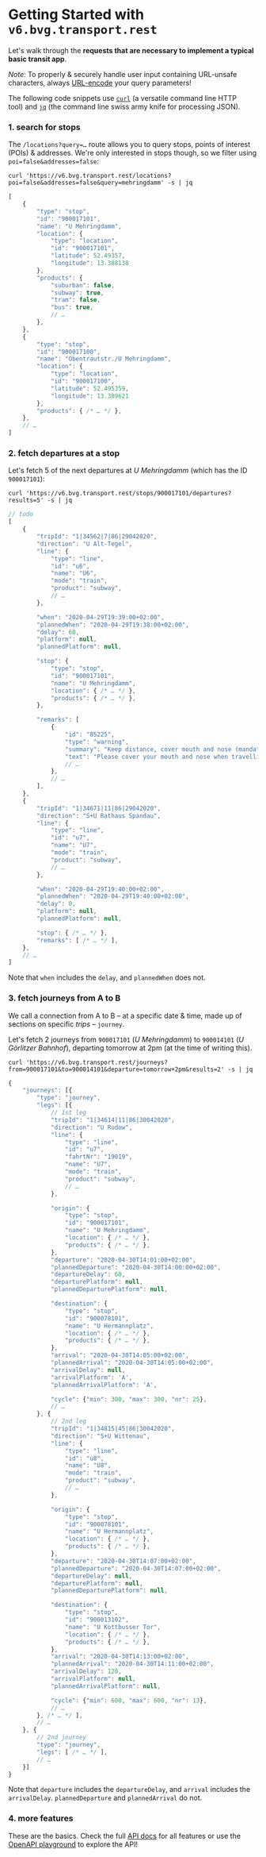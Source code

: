 # Getting Started with `v6.bvg.transport.rest`

Let's walk through the **requests that are necessary to implement a typical basic transit app**.

*Note:* To properly & securely handle user input containing URL-unsafe characters, always [URL-encode](https://en.wikipedia.org/wiki/Percent-encoding) your query parameters!

The following code snippets use [`curl`](https://curl.haxx.se) (a versatile command line HTTP tool) and [`jq`](https://stedolan.github.io/jq/) (the command line swiss army knife for processing JSON).

### 1. search for stops

The `/locations?query=…` route allows you to query stops, points of interest (POIs) & addresses. We're only interested in stops though, so we filter using `poi=false&addresses=false`:

```shell
curl 'https://v6.bvg.transport.rest/locations?poi=false&addresses=false&query=mehringdamm' -s | jq
```

```js
[
	{
		"type": "stop",
		"id": "900017101",
		"name": "U Mehringdamm",
		"location": {
			"type": "location",
			"id": "900017101",
			"latitude": 52.49357,
			"longitude": 13.388138
		},
		"products": {
			"suburban": false,
			"subway": true,
			"tram": false,
			"bus": true,
			// …
		},
	},
	{
		"type": "stop",
		"id": "900017100",
		"name": "Obentrautstr./U Mehringdamm",
		"location": {
			"type": "location",
			"id": "900017100",
			"latitude": 52.495359,
			"longitude": 13.389621
		},
		"products": { /* … */ },
	},
	// …
]
```

### 2. fetch departures at a stop

Let's fetch 5 of the next departures at *U Mehringdamm* (which has the ID `900017101`):

```shell
curl 'https://v6.bvg.transport.rest/stops/900017101/departures?results=5' -s | jq
```

```js
// todo
[
	{
		"tripId": "1|34562|7|86|29042020",
		"direction": "U Alt-Tegel",
		"line": {
			"type": "line",
			"id": "u6",
			"name": "U6",
			"mode": "train",
			"product": "subway",
			// …
		},

		"when": "2020-04-29T19:39:00+02:00",
		"plannedWhen": "2020-04-29T19:38:00+02:00",
		"delay": 60,
		"platform": null,
		"plannedPlatform": null,

		"stop": {
			"type": "stop",
			"id": "900017101",
			"name": "U Mehringdamm",
			"location": { /* … */ },
			"products": { /* … */ },
		},

		"remarks": [
			{
				"id": "85225",
				"type": "warning",
				"summary": "Keep distance, cover mouth and nose (mandatory from Monday)!",
				"text": "Please cover your mouth and nose when travelling on buses and trains.",
				// …
			},
			// …
		],
	},
	{
		"tripId": "1|34671|11|86|29042020",
		"direction": "S+U Rathaus Spandau",
		"line": {
			"type": "line",
			"id": "u7",
			"name": "U7",
			"mode": "train",
			"product": "subway",
			// …
		},

		"when": "2020-04-29T19:40:00+02:00",
		"plannedWhen": "2020-04-29T19:40:00+02:00",
		"delay": 0,
		"platform": null,
		"plannedPlatform": null,

		"stop": { /* … */ },
		"remarks": [ /* … */ ],
	},
	// …
]
```

Note that `when` includes the `delay`, and `plannedWhen` does not.

### 3. fetch journeys from A to B

We call a connection from A to B – at a specific date & time, made up of sections on specific *trips* – `journey`.

Let's fetch 2 journeys from `900017101` (*U Mehringdamm*) to `900014101` (*U Görlitzer Bahnhof*), departing tomorrow at 2pm (at the time of writing this).

```shell
curl 'https://v6.bvg.transport.rest/journeys?from=900017101&to=900014101&departure=tomorrow+2pm&results=2' -s | jq
```

```js
{
	"journeys": [{
		"type": "journey",
		"legs": [{
			// 1st leg
			"tripId": "1|34614|11|86|30042020",
			"direction": "U Rudow",
			"line": {
				"type": "line",
				"id": "u7",
				"fahrtNr": "19019",
				"name": "U7",
				"mode": "train",
				"product": "subway",
				// …
			},

			"origin": {
				"type": "stop",
				"id": "900017101",
				"name": "U Mehringdamm",
				"location": { /* … */ },
				"products": { /* … */ },
			},
			"departure": "2020-04-30T14:01:00+02:00",
			"plannedDeparture": "2020-04-30T14:00:00+02:00",
			"departureDelay": 60,
			"departurePlatform": null,
			"plannedDeparturePlatform": null,

			"destination": {
				"type": "stop",
				"id": "900078101",
				"name": "U Hermannplatz",
				"location": { /* … */ },
				"products": { /* … */ },
			},
			"arrival": "2020-04-30T14:05:00+02:00",
			"plannedArrival": "2020-04-30T14:05:00+02:00",
			"arrivalDelay": null,
			"arrivalPlatform": 'A',
			"plannedArrivalPlatform": 'A',

			"cycle": {"min": 300, "max": 300, "nr": 25},
			// …
		}, {
			// 2nd leg
			"tripId": "1|34815|45|86|30042020",
			"direction": "S+U Wittenau",
			"line": {
				"type": "line",
				"id": "u8",
				"name": "U8",
				"mode": "train",
				"product": "subway",
				// …
			},

			"origin": {
				"type": "stop",
				"id": "900078101",
				"name": "U Hermannplatz",
				"location": { /* … */ },
				"products": { /* … */ },
			},
			"departure": "2020-04-30T14:07:00+02:00",
			"plannedDeparture": "2020-04-30T14:07:00+02:00",
			"departureDelay": null,
			"departurePlatform": null,
			"plannedDeparturePlatform": null,

			"destination": {
				"type": "stop",
				"id": "900013102",
				"name": "U Kottbusser Tor",
				"location": { /* … */ },
				"products": { /* … */ },
			},
			"arrival": "2020-04-30T14:13:00+02:00",
			"plannedArrival": "2020-04-30T14:11:00+02:00",
			"arrivalDelay": 120,
			"arrivalPlatform": null,
			"plannedArrivalPlatform": null,

			"cycle": {"min": 600, "max": 600, "nr": 13},
			// …
		}, /* … */ ],
		// …
	}, {
		// 2nd journey
		"type": "journey",
		"legs": [ /* … */ ],
		// …
	}]
}
```

Note that `departure` includes the `departureDelay`, and `arrival` includes the `arrivalDelay`. `plannedDeparture` and `plannedArrival` do not.

### 4. more features

These are the basics. Check the full [API docs](api.md) for all features or use the [OpenAPI playground](https://petstore.swagger.io/?url=https%3A%2F%2Fv6.bvg.transport.rest%2F.well-known%2Fservice-desc%0A) to explore the API!
